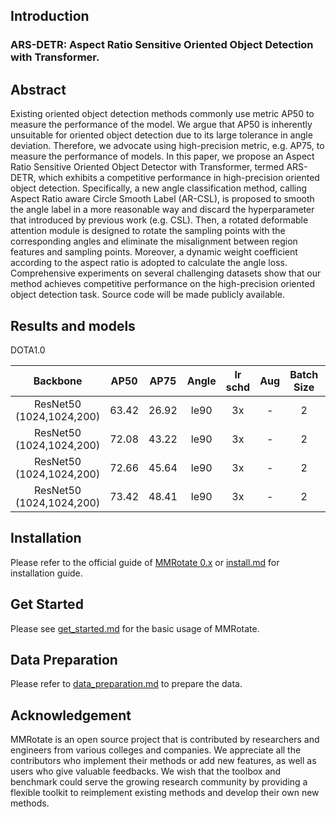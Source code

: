 
## Introduction

### ARS-DETR: Aspect Ratio Sensitive Oriented Object Detection with Transformer.

## Abstract

Existing oriented object detection methods commonly use metric AP50 to measure the performance of the model. We argue that AP50 is inherently unsuitable for oriented object detection due to its large tolerance in angle deviation. Therefore, we advocate using high-precision metric, e.g. AP75, to measure the performance of models. In this paper, we propose an Aspect Ratio Sensitive Oriented Object Detector with Transformer, termed ARS-DETR, which exhibits a competitive performance in high-precision oriented object detection. Specifically, a new angle classification method, calling Aspect Ratio aware Circle Smooth Label (AR-CSL), is proposed to smooth the angle label in a more reasonable way and discard the hyperparameter that introduced by previous work (e.g. CSL). Then, a rotated deformable attention module is designed to rotate the sampling points with the corresponding angles and eliminate the misalignment between region features and sampling points. Moreover, a dynamic weight coefficient according to the aspect ratio is adopted to calculate the angle loss. Comprehensive experiments on several challenging datasets show that our method achieves competitive performance on the high-precision oriented object detection task. Source code will be made publicly available.

## Results and models

DOTA1.0

|         Backbone         | AP50  | AP75  | Angle | lr schd | Aug  | Batch Size |                           Configs                            |                           Download                           |
| :----------------------: | :---: | ----- | :---: | :-----: | :--: | :--------: | :----------------------------------------------------------: | :----------------------------------------------------------: |
| ResNet50 (1024,1024,200) | 63.42 | 26.92 | le90  |   3x    |  -   |     2      | [deformable_detr_r50_dota](configs/ars_detr/deformable_detr_r50_dota.py) | [model](https://1drv.ms/u/s!AsmpWJamS0mRf7JkW3wV_2dGhBk?e=t3VkgJ) \|[model(baidu(rdsp))](https://pan.baidu.com/s/12xNB5xYj2v-FYwdAOl-dTw) \|[log](https://1drv.ms/u/s!AsmpWJamS0mRgQVckn69UzQpHx-S?e=sXyO36)
| ResNet50 (1024,1024,200) | 72.08 | 43.22 | le90  |   3x    |  -   |     2      |     [csl_detr_r50_dota](configs/ars_detr/csl_detr_r50_dota.py)      | [model](https://1drv.ms/u/s!AsmpWJamS0mRgQBmD3NwjSz4yMq9?e=adE1lc)\|[model(baidu(hd8m))](https://pan.baidu.com/s/1ljeiRR8-GYcSDNyhvR5YIA) \|[log](https://1drv.ms/u/s!AsmpWJamS0mRgQRpe8OXons1_Bmp?e=fJZ1Ji) |
| ResNet50 (1024,1024,200) | 72.66 | 45.64 | le90  |   3x    |  -   |     2      |   [arcsl_detr_r50_dota](configs/ars_detr/arcsl_detr_r50_dota.py)    | [model](https://1drv.ms/u/s!AsmpWJamS0mRgQHpsBm_BV8QIpZv?e=geZKEx)\|[model(baidu(0afe))](https://pan.baidu.com/s/1Rv3XauFi3_ypbAtT6GC06A) \|[log](https://1drv.ms/u/s!AsmpWJamS0mRgQaC1y0yiDRr6OIG?e=kOWiaw) |
| ResNet50 (1024,1024,200) | 73.42 | 48.41 | le90  |   3x    |  -   |     2      | [dn_arw_arm_arcsl_rdetr_r50_dota](configs/ars_detr/dn_arw_arm_arcsl_rdetr_r50_dota.py) | [model](https://1drv.ms/u/s!AsmpWJamS0mRgQLIqpXPR5jzLNxo?e=EgP5Gp)\|[model(baidu(hlkv))](https://pan.baidu.com/s/1TClQJVDx5KFxMzAkKT8WNw) \|[log](https://1drv.ms/u/s!AsmpWJamS0mRgQfZYSar_PNTwm_0?e=MPzbFz) |




## Installation

Please refer to the official guide of [MMRotate 0.x](https://github.com/open-mmlab/mmrotate) or [install.md](docs/en/install.md) for installation guide.

## Get Started

Please see [get_started.md](docs/en/get_started.md) for the basic usage of MMRotate.

## Data Preparation

Please refer to [data_preparation.md](tools/data/README.md) to prepare the data.

## Acknowledgement

MMRotate is an open source project that is contributed by researchers and engineers from various colleges and companies. We appreciate all the contributors who implement their methods or add new features, as well as users who give valuable feedbacks. We wish that the toolbox and benchmark could serve the growing research community by providing a flexible toolkit to reimplement existing methods and develop their own new methods.

